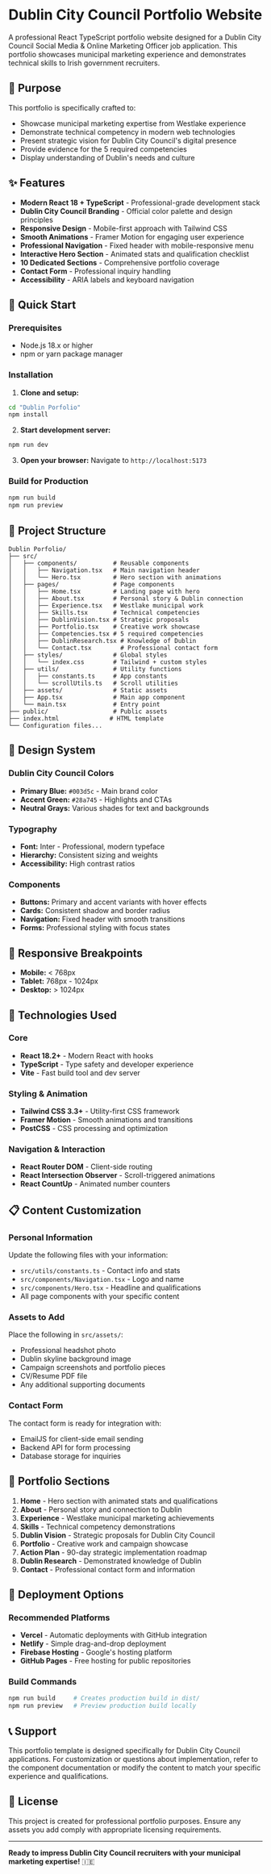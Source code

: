 # Dublin City Council Portfolio Website

A professional React TypeScript portfolio website designed for a Dublin City Council Social Media & Online Marketing Officer job application. This portfolio showcases municipal marketing experience and demonstrates technical skills to Irish government recruiters.

## 🎯 Purpose

This portfolio is specifically crafted to:
- Showcase municipal marketing expertise from Westlake experience
- Demonstrate technical competency in modern web technologies
- Present strategic vision for Dublin City Council's digital presence
- Provide evidence for the 5 required competencies
- Display understanding of Dublin's needs and culture

## ✨ Features

- **Modern React 18 + TypeScript** - Professional-grade development stack
- **Dublin City Council Branding** - Official color palette and design principles
- **Responsive Design** - Mobile-first approach with Tailwind CSS
- **Smooth Animations** - Framer Motion for engaging user experience
- **Professional Navigation** - Fixed header with mobile-responsive menu
- **Interactive Hero Section** - Animated stats and qualification checklist
- **10 Dedicated Sections** - Comprehensive portfolio coverage
- **Contact Form** - Professional inquiry handling
- **Accessibility** - ARIA labels and keyboard navigation

## 🚀 Quick Start

### Prerequisites
- Node.js 18.x or higher
- npm or yarn package manager

### Installation

1. **Clone and setup:**
```bash
cd "Dublin Porfolio"
npm install
```

2. **Start development server:**
```bash
npm run dev
```

3. **Open your browser:**
Navigate to `http://localhost:5173`

### Build for Production
```bash
npm run build
npm run preview
```

## 📁 Project Structure

```
Dublin Porfolio/
├── src/
│   ├── components/          # Reusable components
│   │   ├── Navigation.tsx   # Main navigation header
│   │   └── Hero.tsx         # Hero section with animations
│   ├── pages/               # Page components
│   │   ├── Home.tsx         # Landing page with hero
│   │   ├── About.tsx        # Personal story & Dublin connection
│   │   ├── Experience.tsx   # Westlake municipal work
│   │   ├── Skills.tsx       # Technical competencies
│   │   ├── DublinVision.tsx # Strategic proposals
│   │   ├── Portfolio.tsx    # Creative work showcase
│   │   ├── Competencies.tsx # 5 required competencies
│   │   ├── DublinResearch.tsx # Knowledge of Dublin
│   │   └── Contact.tsx        # Professional contact form
│   ├── styles/              # Global styles
│   │   └── index.css        # Tailwind + custom styles
│   ├── utils/               # Utility functions
│   │   ├── constants.ts     # App constants
│   │   └── scrollUtils.ts   # Scroll utilities
│   ├── assets/              # Static assets
│   ├── App.tsx              # Main app component
│   └── main.tsx             # Entry point
├── public/                  # Public assets
├── index.html              # HTML template
└── Configuration files...
```

## 🎨 Design System

### Dublin City Council Colors
- **Primary Blue:** `#003d5c` - Main brand color
- **Accent Green:** `#28a745` - Highlights and CTAs
- **Neutral Grays:** Various shades for text and backgrounds

### Typography
- **Font:** Inter - Professional, modern typeface
- **Hierarchy:** Consistent sizing and weights
- **Accessibility:** High contrast ratios

### Components
- **Buttons:** Primary and accent variants with hover effects
- **Cards:** Consistent shadow and border radius
- **Navigation:** Fixed header with smooth transitions
- **Forms:** Professional styling with focus states

## 📱 Responsive Breakpoints

- **Mobile:** < 768px
- **Tablet:** 768px - 1024px  
- **Desktop:** > 1024px

## 🔧 Technologies Used

### Core
- **React 18.2+** - Modern React with hooks
- **TypeScript** - Type safety and developer experience
- **Vite** - Fast build tool and dev server

### Styling & Animation
- **Tailwind CSS 3.3+** - Utility-first CSS framework
- **Framer Motion** - Smooth animations and transitions
- **PostCSS** - CSS processing and optimization

### Navigation & Interaction
- **React Router DOM** - Client-side routing
- **React Intersection Observer** - Scroll-triggered animations
- **React CountUp** - Animated number counters

## 📋 Content Customization

### Personal Information
Update the following files with your information:
- `src/utils/constants.ts` - Contact info and stats
- `src/components/Navigation.tsx` - Logo and name
- `src/components/Hero.tsx` - Headline and qualifications
- All page components with your specific content

### Assets to Add
Place the following in `src/assets/`:
- Professional headshot photo
- Dublin skyline background image
- Campaign screenshots and portfolio pieces
- CV/Resume PDF file
- Any additional supporting documents

### Contact Form
The contact form is ready for integration with:
- EmailJS for client-side email sending
- Backend API for form processing
- Database storage for inquiries

## 🎯 Portfolio Sections

1. **Home** - Hero section with animated stats and qualifications
2. **About** - Personal story and connection to Dublin
3. **Experience** - Westlake municipal marketing achievements
4. **Skills** - Technical competency demonstrations
5. **Dublin Vision** - Strategic proposals for Dublin City Council
6. **Portfolio** - Creative work and campaign showcase
7. **Action Plan** - 90-day strategic implementation roadmap
8. **Dublin Research** - Demonstrated knowledge of Dublin
9. **Contact** - Professional contact form and information

## 🚀 Deployment Options

### Recommended Platforms
- **Vercel** - Automatic deployments with GitHub integration
- **Netlify** - Simple drag-and-drop deployment
- **Firebase Hosting** - Google's hosting platform
- **GitHub Pages** - Free hosting for public repositories

### Build Commands
```bash
npm run build     # Creates production build in dist/
npm run preview   # Preview production build locally
```

## 📞 Support

This portfolio template is designed specifically for Dublin City Council applications. For customization or questions about implementation, refer to the component documentation or modify the content to match your specific experience and qualifications.

## 📄 License

This project is created for professional portfolio purposes. Ensure any assets you add comply with appropriate licensing requirements.

---

**Ready to impress Dublin City Council recruiters with your municipal marketing expertise!** 🇮🇪